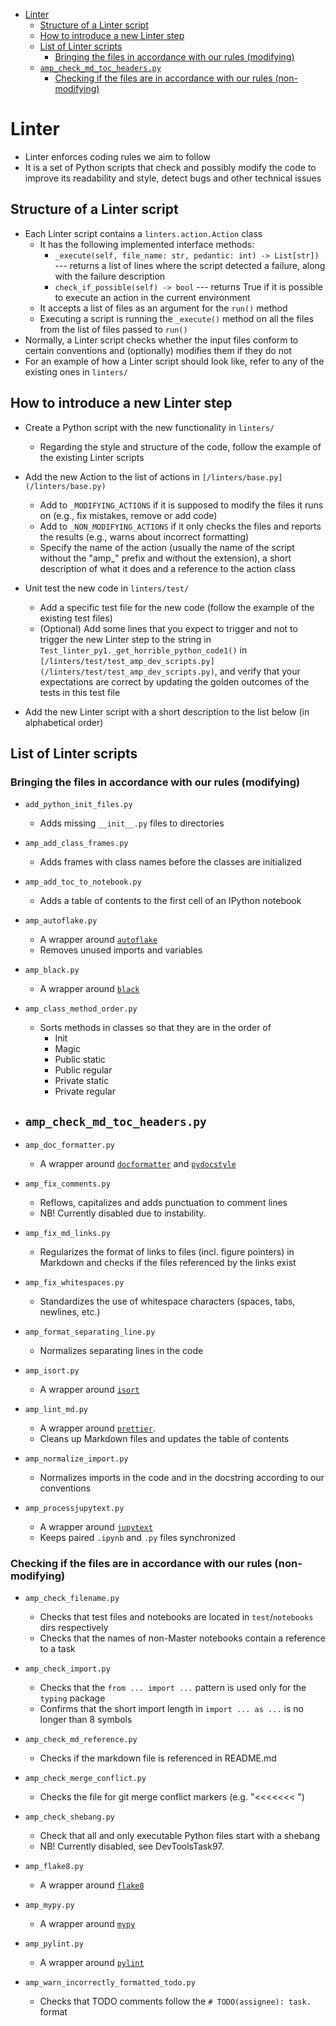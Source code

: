 <!-- toc -->

- [Linter](#linter)
  * [Structure of a Linter script](#structure-of-a-linter-script)
  * [How to introduce a new Linter step](#how-to-introduce-a-new-linter-step)
  * [List of Linter scripts](#list-of-linter-scripts)
    + [Bringing the files in accordance with our rules (modifying)](#bringing-the-files-in-accordance-with-our-rules-modifying)
  * [`amp_check_md_toc_headers.py`](#amp_check_md_toc_headerspy)
    + [Checking if the files are in accordance with our rules (non-modifying)](#checking-if-the-files-are-in-accordance-with-our-rules-non-modifying)

<!-- tocstop -->

# Linter

- Linter enforces coding rules we aim to follow
- It is a set of Python scripts that check and possibly modify the code to
  improve its readability and style, detect bugs and other technical issues

## Structure of a Linter script

- Each Linter script contains a `linters.action.Action` class
  - It has the following implemented interface methods:
    - `_execute(self, file_name: str, pedantic: int) -> List[str])` --- returns
      a list of lines where the script detected a failure, along with the
      failure description
    - `check_if_possible(self) -> bool` --- returns True if it is possible to
      execute an action in the current environment
  - It accepts a list of files as an argument for the `run()` method
  - Executing a script is running the `_execute()` method on all the files from
    the list of files passed to `run()`
- Normally, a Linter script checks whether the input files conform to certain
  conventions and (optionally) modifies them if they do not
- For an example of how a Linter script should look like, refer to any of the
  existing ones in `linters/`

## How to introduce a new Linter step

- Create a Python script with the new functionality in `linters/`
  - Regarding the style and structure of the code, follow the example of the
    existing Linter scripts

- Add the new Action to the list of actions in
  `[/linters/base.py](/linters/base.py)`
  - Add to `_MODIFYING_ACTIONS` if it is supposed to modify the files it runs on
    (e.g., fix mistakes, remove or add code)
  - Add to `_NON_MODIFYING_ACTIONS` if it only checks the files and reports the
    results (e.g., warns about incorrect formatting)
  - Specify the name of the action (usually the name of the script without the
    "amp\_" prefix and without the extension), a short description of what it
    does and a reference to the action class
- Unit test the new code in `linters/test/`
  - Add a specific test file for the new code (follow the example of the
    existing test files)
  - (Optional) Add some lines that you expect to trigger and not to trigger the
    new Linter step to the string in
    `Test_linter_py1._get_horrible_python_code1()` in
    `[/linters/test/test_amp_dev_scripts.py](/linters/test/test_amp_dev_scripts.py)`,
    and verify that your expectations are correct by updating the golden
    outcomes of the tests in this test file
- Add the new Linter script with a short description to the list below (in
  alphabetical order)

## List of Linter scripts

### Bringing the files in accordance with our rules (modifying)

- `add_python_init_files.py`
  - Adds missing `__init__.py` files to directories

- `amp_add_class_frames.py`
  - Adds frames with class names before the classes are initialized

- `amp_add_toc_to_notebook.py`
  - Adds a table of contents to the first cell of an IPython notebook

- `amp_autoflake.py`
  - A wrapper around [`autoflake`](https://pypi.org/project/autoflake/)
  - Removes unused imports and variables

- `amp_black.py`
  - A wrapper around [`black`](https://black.readthedocs.io)

- `amp_class_method_order.py`
  - Sorts methods in classes so that they are in the order of
    - Init
    - Magic
    - Public static
    - Public regular
    - Private static
    - Private regular

- `amp_check_md_toc_headers.py`
  -

- `amp_doc_formatter.py`
  - A wrapper around [`docformatter`](https://pypi.org/project/docformatter) and
    [`pydocstyle`](http://www.pydocstyle.org)

- `amp_fix_comments.py`
  - Reflows, capitalizes and adds punctuation to comment lines
  - NB! Currently disabled due to instability.

- `amp_fix_md_links.py`
  - Regularizes the format of links to files (incl. figure pointers) in Markdown
    and checks if the files referenced by the links exist

- `amp_fix_whitespaces.py`
  - Standardizes the use of whitespace characters (spaces, tabs, newlines, etc.)

- `amp_format_separating_line.py`
  - Normalizes separating lines in the code

- `amp_isort.py`
  - A wrapper around [`isort`](https://pycqa.github.io/isort/)

- `amp_lint_md.py`
  - A wrapper around [`prettier`](https://prettier.io/).
  - Cleans up Markdown files and updates the table of contents

- `amp_normalize_import.py`
  - Normalizes imports in the code and in the docstring according to our
    conventions

- `amp_processjupytext.py`
  - A wrapper around [`jupytext`](https://jupytext.readthedocs.io)
  - Keeps paired `.ipynb` and `.py` files synchronized

### Checking if the files are in accordance with our rules (non-modifying)

- `amp_check_filename.py`
  - Checks that test files and notebooks are located in `test`/`notebooks` dirs
    respectively
  - Checks that the names of non-Master notebooks contain a reference to a task

- `amp_check_import.py`
  - Checks that the `from ... import ...` pattern is used only for the `typing`
    package
  - Confirms that the short import length in `import ... as ...` is no longer
    than 8 symbols

- `amp_check_md_reference.py`
  - Checks if the markdown file is referenced in README.md

- `amp_check_merge_conflict.py`
  - Checks the file for git merge conflict markers (e.g. "<<<<<<< ")

- `amp_check_shebang.py`
  - Check that all and only executable Python files start with a shebang
  - NB! Currently disabled, see DevToolsTask97.

- `amp_flake8.py`
  - A wrapper around [`flake8`](https://flake8.pycqa.org/en/latest/)

- `amp_mypy.py`
  - A wrapper around [`mypy`](https://mypy.readthedocs.io/en/stable/)

- `amp_pylint.py`
  - A wrapper around [`pylint`](https://www.pylint.org/)

- `amp_warn_incorrectly_formatted_todo.py`
  - Checks that TODO comments follow the `# TODO(assignee): task.` format
